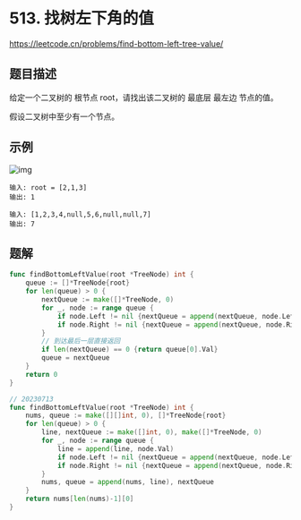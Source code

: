 # 513. 找树左下角的值
https://leetcode.cn/problems/find-bottom-left-tree-value/

## 题目描述
给定一个二叉树的 根节点 root，请找出该二叉树的 最底层 最左边 节点的值。

假设二叉树中至少有一个节点。


## 示例
![img](https://assets.leetcode.com/uploads/2020/12/14/tree1.jpg)
```
输入: root = [2,1,3]
输出: 1
```
```
输入: [1,2,3,4,null,5,6,null,null,7]
输出: 7
```



## 题解
```go
func findBottomLeftValue(root *TreeNode) int {
    queue := []*TreeNode{root}
    for len(queue) > 0 {
        nextQueue := make([]*TreeNode, 0)
        for _, node := range queue {
            if node.Left != nil {nextQueue = append(nextQueue, node.Left)}
            if node.Right != nil {nextQueue = append(nextQueue, node.Right)}
        }
        // 到达最后一层直接返回
        if len(nextQueue) == 0 {return queue[0].Val}
        queue = nextQueue
    }
    return 0 
}
```
```go
// 20230713
func findBottomLeftValue(root *TreeNode) int {
    nums, queue := make([][]int, 0), []*TreeNode{root}
    for len(queue) > 0 {
        line, nextQueue := make([]int, 0), make([]*TreeNode, 0)
        for _, node := range queue {
            line = append(line, node.Val)
            if node.Left != nil {nextQueue = append(nextQueue, node.Left)}
            if node.Right != nil {nextQueue = append(nextQueue, node.Right)}
        }
        nums, queue = append(nums, line), nextQueue
    }
    return nums[len(nums)-1][0]
}
```

